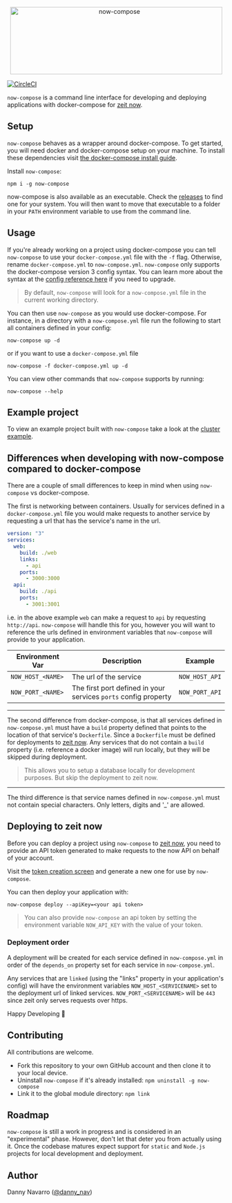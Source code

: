 <p align="center">
  <img src="https://cldup.com/liw8ofCBBw.png" width="491px" height="156px" alt="now-compose" />
</p>

[![CircleCI](https://circleci.com/gh/dannav/now-compose.svg?style=svg&circle-token=a204b7c6925f4014b03ffed857005beb2b98b97e)](https://circleci.com/gh/dannav/now-compose)

`now-compose` is a command line interface for developing and deploying applications with docker-compose for [zeit now](https://zeit.co/now).

## Setup

`now-compose` behaves as a wrapper around docker-compose. To get started, you will need docker and docker-compose setup on your machine. To install these dependencies visit [the docker-compose install guide](https://docs.docker.com/compose/install/).

Install `now-compose`:

```
npm i -g now-compose
```

now-compose is also available as an executable. Check the [releases](https://github.com/dannav/now-compose/releases) to find one for your system. You will then want to move that executable to a folder in your `PATH` environment variable to use from the command line.

## Usage

If you're already working on a project using docker-compose you can tell `now-compose` to use your `docker-compose.yml` file with the `-f` flag. Otherwise, rename `docker-compose.yml` to `now-compose.yml`. `now-compose` only supports the docker-compose version 3 config syntax. You can learn more about the syntax at the [config reference here](https://docs.docker.com/compose/compose-file/) if you need to upgrade.

> By default, `now-compose` will look for a `now-compose.yml` file in the current working directory.

You can then use `now-compose` as you would use docker-compose. For instance, in a directory with a `now-compose.yml` file run the following to start all containers defined in your config:

```
now-compose up -d
```

or if you want to use a `docker-compose.yml` file

```
now-compose -f docker-compose.yml up -d
```

You can view other commands that `now-compose` supports by running:

```
now-compose --help
```

## Example project

To view an example project built with `now-compose` take a look at the [cluster example](./examples/cluster).

## Differences when developing with now-compose compared to docker-compose

There are a couple of small differences to keep in mind when using `now-compose` vs docker-compose.

The first is networking between containers. Usually for services defined in a `docker-compose.yml` file you would make requests to another service by requesting a url that has the service's name in the url.

```yaml
version: "3"
services:
  web:
    build: ./web
    links:
      - api
    ports:
      - 3000:3000
  api:
    build: ./api
    ports:
      - 3001:3001
```

i.e. in the above example `web` can make a request to `api` by requesting `http://api`. `now-compose` will handle this for you, however you will want to reference the urls defined in environment variables that `now-compose` will provide to your application.

| Environment Var   | Description                                                     | Example        |
| ----------------- | --------------------------------------------------------------- | -------------- |
| `NOW_HOST_<NAME>` | The url of the service                                          | `NOW_HOST_API` |
| `NOW_PORT_<NAME>` | The first port defined in your services `ports` config property | `NOW_PORT_API` |

---

The second difference from docker-compose, is that all services defined in `now-compose.yml` must have a `build` property defined that points to the location of that service's `Dockerfile`. Since a `Dockerfile` must be defined for deployments to [zeit now](https://zeit.co/now). Any services that do not contain a `build` property (i.e. reference a docker image) will run locally, but they will be skipped during deployment.

> This allows you to setup a database locally for development purposes. But skip the deployment to zeit now.

---

The third difference is that service names defined in `now-compose.yml` must not contain special characters. Only letters, digits and '_' are allowed.

## Deploying to zeit now

Before you can deploy a project using `now-compose` to [zeit now](https://zeit.co/now), you need to provide
an API token generated to make requests to the now API on behalf of your account.

Visit the [token creation screen](https://zeit.co/account/tokens) and generate a new one for use by `now-compose`.

You can then deploy your application with:

```
now-compose deploy --apiKey=<your api token>
```

> You can also provide `now-compose` an api token by setting the environment variable `NOW_API_KEY` with the value of your token.


### Deployment order

A deployment will be created for each service defined in `now-compose.yml` in order of the `depends_on` property set for each service in `now-compose.yml`.

Any services that are `linked` (using the "links" property in your application's config) will have the environment variables `NOW_HOST_<SERVICENAME>` set to the deployment url of linked services. `NOW_PORT_<SERVICENAME>` will be `443` since zeit only serves requests over https.

Happy Developing 🎉

## Contributing

All contributions are welcome.

* Fork this repository to your own GitHub account and then clone it to your local device.
* Uninstall `now-compose` if it's already installed: `npm uninstall -g now-compose`
* Link it to the global module directory: `npm link`

## Roadmap

`now-compose` is still a work in progress and is considered in an "experimental" phase. However, don't let that deter you from actually using it. Once the codebase matures expect support for `static` and `Node.js` projects for local development and deployment.

## Author

Danny Navarro ([@danny_nav](https://twitter.com/danny_nav))
